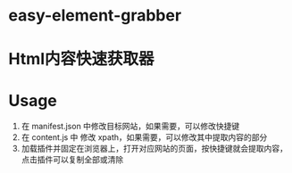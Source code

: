 # easy-element-grabber

# Html内容快速获取器

# Usage

1. 在 manifest.json 中修改目标网站，如果需要，可以修改快捷键
2. 在 content.js 中 修改 xpath，如果需要，可以修改其中提取内容的部分
3. 加载插件并固定在浏览器上，打开对应网站的页面，按快捷键就会提取内容，点击插件可以复制全部或清除
